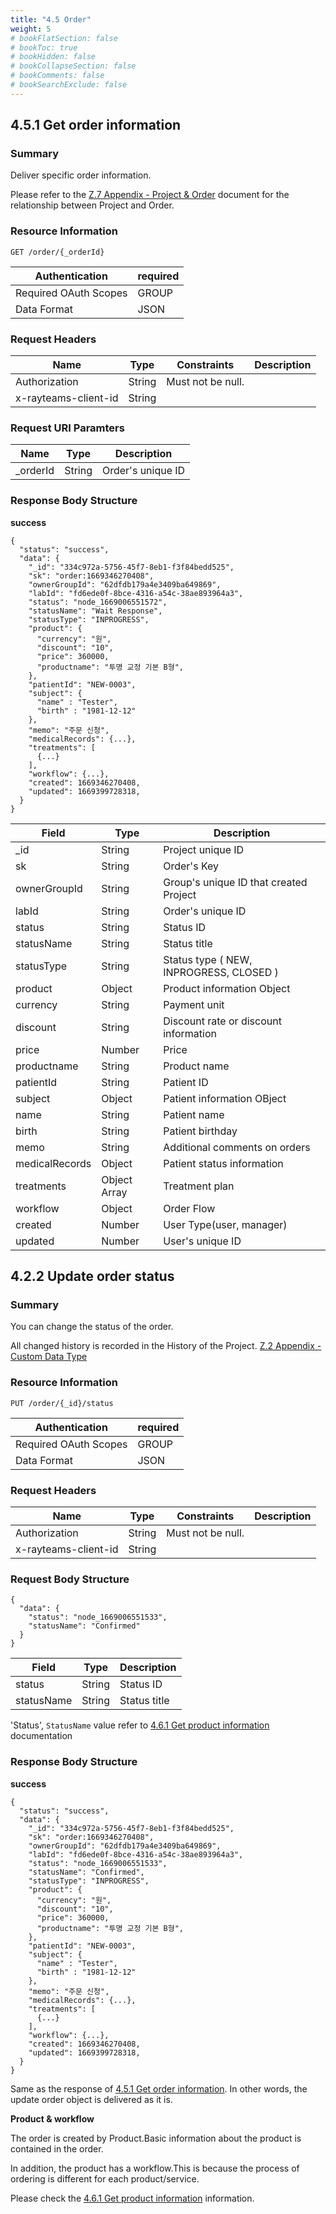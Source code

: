 ```yaml
---
title: "4.5 Order"
weight: 5
# bookFlatSection: false
# bookToc: true
# bookHidden: false
# bookCollapseSection: false
# bookComments: false
# bookSearchExclude: false
---
```


## 4.5.1 Get order information

### Summary

Deliver specific order information.

Please refer to the [Z.7 Appendix - Project & Order](../appendix/project-and-order.md) document for the relationship between Project and Order.

### Resource Information

```
GET /order/{_orderId}
```

| Authentication | required |
| --- | --- |
| Required OAuth Scopes | GROUP |
| Data Format | JSON |

### Request Headers

| Name | Type | Constraints | Description |
| --- | --- | --- | --- |
| Authorization | String | Must not be null. |  |
| x-rayteams-client-id | String |  |  |

### Request URI Paramters

| Name | Type | Description |
| --- | --- | --- |
| _orderId | String | Order's unique ID |

### Response Body Structure

**success**

```
{
  "status": "success",
  "data": {
    "_id": "334c972a-5756-45f7-8eb1-f3f84bedd525",
    "sk": "order:1669346270408",
    "ownerGroupId": "62dfdb179a4e3409ba649869",
    "labId": "fd6ede0f-8bce-4316-a54c-38ae893964a3",
    "status": "node_1669006551572",
    "statusName": "Wait Response",
    "statusType": "INPROGRESS",
    "product": {
      "currency": "원",
      "discount": "10",
      "price": 360000,
      "productname": "투명 교정 기본 B형",
    },
    "patientId": "NEW-0003",
    "subject": {
      "name" : "Tester",
      "birth" : "1981-12-12"
    },
    "memo": "주문 신청",
    "medicalRecords": {...},
    "treatments": [
      {...}
    ],
    "workflow": {...},
    "created": 1669346270408,
    "updated": 1669399728318,
  }
}
```

| Field | Type | Description |
| --- | --- | --- |
| _id | String | Project unique ID |
| sk | String | Order's Key |
| ownerGroupId | String | Group's unique ID that created Project |
| labId | String | Order's unique ID |
| status | String | Status ID |
| statusName | String | Status title |
| statusType | String | Status type ( NEW, INPROGRESS, CLOSED ) |
| product | Object | Product information Object |
|   currency | String | Payment unit |
|   discount | String | Discount rate or discount information |
|   price | Number | Price |
|   productname | String | Product name |
| patientId | String | Patient ID |
| subject | Object | Patient information OBject |
|   name | String | Patient name |
|   birth | String | Patient birthday |
| memo | String | Additional comments on orders |
| medicalRecords | Object | Patient status information |
| treatments | Object Array | Treatment plan |
| workflow | Object | Order Flow |
| created | Number | User Type(user, manager) |
| updated | Number | User's unique ID |

## 4.2.2 Update order status

### Summary

You can change the status of the order.

All changed history is recorded in the History of the Project. [Z.2 Appendix - Custom Data Type](../appendix/custom-data-type.md)

### Resource Information

```
PUT /order/{_id}/status
```

| Authentication | required |
| --- | --- |
| Required OAuth Scopes | GROUP |
| Data Format | JSON |

### Request Headers

| Name | Type | Constraints | Description |
| --- | --- | --- | --- |
| Authorization | String | Must not be null. |  |
| x-rayteams-client-id | String |  |  |

### Request Body Structure

```
{
  "data": {
    "status": "node_1669006551533",
    "statusName": "Confirmed"
  }
}
```

| Field | Type | Description |
| --- | --- | --- |
| status | String | Status ID |
| statusName | String | Status title |

'Status', `StatusName` value refer to [4.6.1 Get product information](../resources/product.md#432-get-project-information) documentation

### Response Body Structure

**success**

```
{
  "status": "success",
  "data": {
    "_id": "334c972a-5756-45f7-8eb1-f3f84bedd525",
    "sk": "order:1669346270408",
    "ownerGroupId": "62dfdb179a4e3409ba649869",
    "labId": "fd6ede0f-8bce-4316-a54c-38ae893964a3",
    "status": "node_1669006551533",
    "statusName": "Confirmed",
    "statusType": "INPROGRESS",
    "product": {
      "currency": "원",
      "discount": "10",
      "price": 360000,
      "productname": "투명 교정 기본 B형",
    },
    "patientId": "NEW-0003",
    "subject": {
      "name" : "Tester",
      "birth" : "1981-12-12"
    },
    "memo": "주문 신청",
    "medicalRecords": {...},
    "treatments": [
      {...}
    ],
    "workflow": {...},
    "created": 1669346270408,
    "updated": 1669399728318,
  }
}
```

Same as the response of [4.5.1 Get order information](../resources/order.md#451-get-order-information).
In other words, the update order object is delivered as it is.

**Product & workflow**

The order is created by Product.Basic information about the product is contained in the order.

In addition, the product has a workflow.This is because the process of ordering is different for each product/service.

Please check the [4.6.1 Get product information](../resources/product.md#461-get-product-information) information.